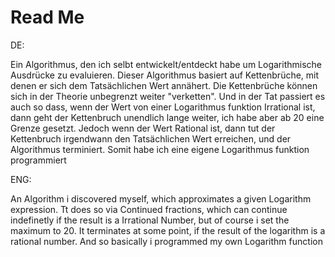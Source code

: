 # Read Me

DE:

Ein Algorithmus, den ich selbt entwickelt/entdeckt habe um Logarithmische Ausdrücke zu evaluieren.
Dieser Algorithmus basiert auf Kettenbrüche, mit denen er sich dem Tatsächlichen Wert annähert.
Die Kettenbrüche können sich in der Theorie unbegrenzt weiter "verketten".
Und in der Tat passiert es auch so dass, wenn der Wert von einer Logarithmus funktion Irrational ist, 
dann geht der Kettenbruch unendlich lange weiter, ich habe aber ab 20 eine Grenze gesetzt.
Jedoch wenn der Wert Rational ist, dann tut der Kettenbruch irgendwann den Tatsächlichen Wert erreichen, 
und der Algorithmus terminiert. 
Somit habe ich eine eigene Logarithmus funktion programmiert


ENG:

An Algorithm i discovered myself, which approximates a given Logarithm expression.
Tt does so via Continued fractions, which can continue indefinetly if the result is a Irrational Number,
but of course i set the maximum to 20.
It terminates at some point, if the result of the logarithm is a rational number. 
And so basically i programmed my own Logarithm function
